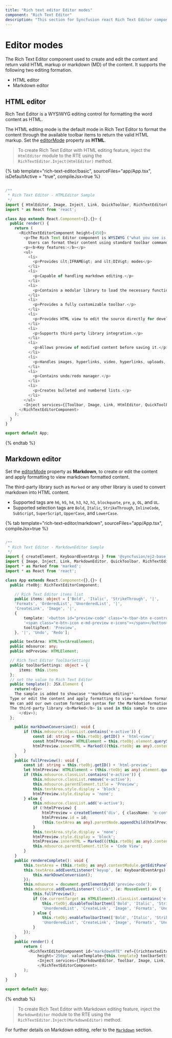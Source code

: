 ```yaml
---
title: "Rich text editor Editor modes"
component: "Rich Text Editor"
description: "This section for Syncfusion react Rich Text Editor component explains the markdown editing and HTML editing of the content through out the page."
---
```


# Editor modes

The Rich Text Editor component used to create and edit the content and return valid HTML markup or markdown (MD) of the content. It supports the following two editing formation.

* HTML editor
* Markdown editor

## HTML editor

Rich Text Editor is a WYSIWYG editing control for formatting the word content as HTML.

The HTML editing mode is the default mode in Rich Text Editor to format the content through the available toolbar items to return the valid HTML markup. Set the [editorMode](../api/rich-text-editor/#editormode) property as **HTML**.

> To create Rich Text Editor with HTML editing feature, inject the `HtmlEditor` module to the RTE using the `RichTextEditor.Inject(HtmlEditor)` method.

{% tab template="rich-text-editor/basic", sourceFiles="app/App.tsx", isDefaultActive = "true", compileJsx=true %}

```typescript

/**
 * Rich Text Editor - HTMLEditor Sample
 */
import { HtmlEditor, Image, Inject, Link, QuickToolbar, RichTextEditorComponent, Toolbar } from '@syncfusion/ej2-react-richtexteditor';
import * as React from 'react';

class App extends React.Component<{},{}> {
  public render() {
    return (
      <RichTextEditorComponent height={450}>
        <p>The Rich Text Editor component is WYSIWYG ("what you see is what you get") editor that provides the best user experience to create and update the content.
          Users can format their content using standard toolbar commands.</p>
        <p><b>Key features:</b></p>
        <ul>
          <li>
            <p>Provides &lt;IFRAME&gt; and &lt;DIV&gt; modes</p>
          </li>
          <li>
            <p>Capable of handling markdown editing.</p>
          </li>
          <li>
            <p>Contains a modular library to load the necessary functionality on demand.</p>
          </li>
          <li>
            <p>Provides a fully customizable toolbar.</p>
          </li>
          <li>
            <p>Provides HTML view to edit the source directly for developers.</p>
          </li>
          <li>
            <p>Supports third-party library integration.</p>
          </li>
          <li>
            <p>Allows preview of modified content before saving it.</p>
          </li>
          <li>
            <p>Handles images, hyperlinks, video, hyperlinks, uploads, etc.</p>
          </li>
          <li>
            <p>Contains undo/redo manager.</p>
          </li>
          <li>
            <p>Creates bulleted and numbered lists.</p>
          </li>
        </ul>
        <Inject services={[Toolbar, Image, Link, HtmlEditor, QuickToolbar]} />
      </RichTextEditorComponent>
    );
  }
}

export default App;

```

{% endtab %}

## Markdown editor

Set the [editorMode](../api/rich-text-editor/#editormode) property as **Markdown**, to create or edit the content and apply formatting to view markdown formatted content.

The third-party library such as `Marked` or any other library is used to convert markdown into HTML content.

* Supported tags are `h6`, `h5`, `h4`, `h3`, `h2`, `h1`, `blockquote`, `pre`, `p`, `OL`, and `UL`.
* Supported selection tags are `Bold`, `Italic`, `StrikeThrough`, `InlineCode`, `SubScript`, `SuperScript`, `UpperCase`, and `LowerCase`.

{% tab template="rich-text-editor/markdown", sourceFiles="app/App.tsx", compileJsx=true %}

```typescript

/**
 * Rich Text Editor - MarkdownEditor Sample
 */
import { createElement, KeyboardEventArgs } from '@syncfusion/ej2-base';
import { Image, Inject, Link, MarkdownEditor, QuickToolbar, RichTextEditorComponent, Toolbar } from '@syncfusion/ej2-react-richtexteditor';
import * as Marked from 'marked';
import * as React from 'react';

class App extends React.Component<{},{}> {
  public rteObj: RichTextEditorComponent;

    // Rich Text Editor items list
    public items: object = ['Bold', 'Italic', 'StrikeThrough', '|',
    'Formats', 'OrderedList', 'UnorderedList', '|',
    'CreateLink', 'Image', '|',
    {
        template: '<button id="preview-code" class="e-tbar-btn e-control e-btn e-icon-btn">' +
        '<span class="e-btn-icon e-md-preview e-icons"></span></button>',
        tooltipText: 'Preview',
    }, '|', 'Undo', 'Redo'];

  public textArea: HTMLTextAreaElement;
  public mdsource: any;
  public mdPreview: HTMLElement;

  // Rich Text Editor ToolbarSettings
  public toolbarSettings: object = {
      items: this.items
  };
  // set the value to Rich Text Editor
  public template(): JSX.Element {
    return(<div>
    The sample is added to showcase **markdown editing**.
  Type or edit the content and apply formatting to view markdown formatted content.
  We can add our own custom formation syntax for the Markdown formation, [sample link](https://ej2.syncfusion.com/home/).
  The third-party library <b>Marked</b> is used in this sample to convert markdown into HTML content.
      </div>);
  };

    public markDownConversion(): void {
        if (this.mdsource.classList.contains('e-active')) {
            const id: string = this.rteObj.getID() + 'html-view';
            const htmlPreview: HTMLElement = this.rteObj.element.querySelector('#' + id) as any;
            htmlPreview.innerHTML = Marked(((this.rteObj as any).contentModule.getEditPanel() as HTMLTextAreaElement).value);
        }
    }
    public fullPreview(): void {
        const id: string = this.rteObj.getID() + 'html-preview';
        let htmlPreview: HTMLElement = (this.rteObj as any).element.querySelector('#' + id);
        if (this.mdsource.classList.contains('e-active')) {
            this.mdsource.classList.remove('e-active');
            this.mdsource.parentElement.title = 'Preview';
            this.textArea.style.display = 'block';
            htmlPreview.style.display = 'none';
        } else {
            this.mdsource.classList.add('e-active');
            if (!htmlPreview) {
                htmlPreview = createElement('div', { className: 'e-content e-pre-source' });
                htmlPreview.id = id;
                (this.textArea as any).parentNode.appendChild(htmlPreview);
            }
            this.textArea.style.display = 'none';
            htmlPreview.style.display = 'block';
            htmlPreview.innerHTML = Marked(((this.rteObj as any).contentModule.getEditPanel() as HTMLTextAreaElement).value);
            this.mdsource.parentElement.title = 'Code View';
        }
    }
    public rendereComplete(): void {
        this.textArea = (this.rteObj as any).contentModule.getEditPanel() as HTMLTextAreaElement;
        this.textArea.addEventListener('keyup', (e: KeyboardEventArgs) => {
            this.markDownConversion();
        });
        this.mdsource = document.getElementById('preview-code');
        this.mdsource.addEventListener('click', (e: MouseEvent) => {
            this.fullPreview();
            if ((e.currentTarget as HTMLElement).classList.contains('e-active')) {
                this.rteObj.disableToolbarItem(['Bold', 'Italic', 'StrikeThrough', 'OrderedList',
                'UnorderedList', 'CreateLink', 'Image', 'Formats', 'Undo', 'Redo']);
            } else {
                this.rteObj.enableToolbarItem(['Bold', 'Italic', 'StrikeThrough', 'OrderedList',
                'UnorderedList', 'CreateLink', 'Image', 'Formats', 'Undo', 'Redo']);
            }
        });
    }
    public render() {
        return (
          <RichTextEditorComponent id="markdownRTE" ref={(richtexteditor) => { this.rteObj = richtexteditor! }} editorMode='Markdown'
              height='250px' valueTemplate={this.template} toolbarSettings={this.toolbarSettings} >
              <Inject services={[MarkdownEditor, Toolbar, Image, Link, QuickToolbar]} />
              </RichTextEditorComponent>
        );
    }
}

export default App;

```

{% endtab %}

> To create Rich Text Editor with Markdown editing feature, inject the `MarkdownEditor` module to the RTE using the `RichTextEditor.Inject(MarkdownEditor)` method.

For further details on Markdown editing, refer to the [`Markdown`](/rich-text-editor/markdown.html) section.